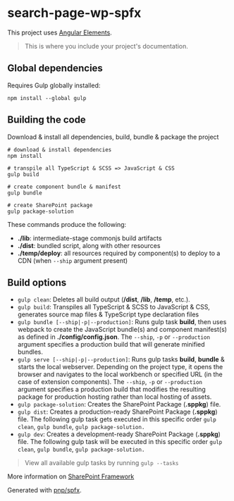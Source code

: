 # search-page-wp-spfx

This project uses [Angular Elements](https://angular.io/guide/elements).

> This is where you include your project's documentation.

## Global dependencies

Requires Gulp globally installed:

```shell
npm install --global gulp
```

## Building the code

Download & install all dependencies, build, bundle & package the project

```shell
# download & install dependencies
npm install

# transpile all TypeScript & SCSS => JavaScript & CSS
gulp build

# create component bundle & manifest
gulp bundle

# create SharePoint package
gulp package-solution
```

These commands produce the following:

- **./lib**: intermediate-stage commonjs build artifacts
- **./dist**: bundled script, along with other resources
- **./temp/deploy**: all resources required by component(s) to deploy to a CDN (when `--ship` argument present)

## Build options

- `gulp clean`: Deletes all build output (**/dist**, **/lib**, **/temp**, etc.).
- `gulp build`: Transpiles all TypeScript & SCSS to JavaScript & CSS, generates source map files & TypeScript type declaration files
- `gulp bundle [--ship|-p|--production]`: Runs gulp task **build**, then uses webpack to create the JavaScript bundle(s) and component manifest(s) as defined in **./config/config.json**. The `--ship`, `-p` or `--production` argument specifies a production build that will generate minified bundles.
- `gulp serve [--ship|-p|--production]`: Runs gulp tasks **build**, **bundle** & starts the local webserver. Depending on the project type, it opens the browser and navigates to the local workbench or specified URL (in the case of extension components). The `--ship`, `-p` or `--production` argument specifies a production build that modifies the resulting package for production hosting rather than local hosting of assets.
- `gulp package-solution`: Creates the SharePoint Package (**.sppkg**) file.
- `gulp dist`: Creates a production-ready SharePoint Package (**.sppkg**) file. The following gulp task gets executed in this specific order `gulp clean`, `gulp bundle`, `gulp package-solution.`
- `gulp dev`: Creates a development-ready SharePoint Package (**.sppkg**) file. The following gulp task will be executed in this specific order `gulp clean`, `gulp bundle`, `gulp package-solution.`

> View all available gulp tasks by running `gulp --tasks`

More information on [SharePoint Framework](https://docs.microsoft.com/en-us/sharepoint/dev/spfx/sharepoint-framework-overview)

Generated with [pnp/spfx](https://github.com/pnp/generator-spfx/).

